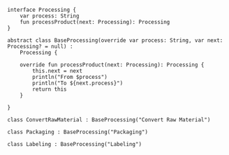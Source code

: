 <pre>
<code>
interface Processing {
    var process: String
    fun processProduct(next: Processing): Processing
}

abstract class BaseProcessing(override var process: String, var next: Processing? = null) :
    Processing {

    override fun processProduct(next: Processing): Processing {
        this.next = next
        println("From $process")
        println("To ${next.process}")
        return this
    }

}

class ConvertRawMaterial : BaseProcessing("Convert Raw Material")

class Packaging : BaseProcessing("Packaging")

class Labeling : BaseProcessing("Labeling")

</code>
</pre>